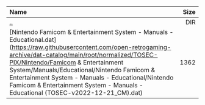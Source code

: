 |Name|Size|
|:---|---:|
|[..](../index.html)|DIR|
|[Nintendo Famicom & Entertainment System - Manuals - Educational.dat](https://raw.githubusercontent.com/open-retrogaming-archive/dat-catalog/main/root/normalized/TOSEC-PIX/Nintendo/Famicom & Entertainment System/Manuals/Educational/Nintendo Famicom & Entertainment System - Manuals - Educational/Nintendo Famicom & Entertainment System - Manuals - Educational (TOSEC-v2022-12-21_CM).dat)|1362|
